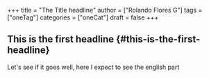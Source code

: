 +++
title = "The Title headline"
author = ["Rolando Flores G"]
tags = ["oneTag"]
categories = ["oneCat"]
draft = false
+++

## This is the first headline {#this-is-the-first-headline}

Let's see if it goes well, here I expect to see the english part
